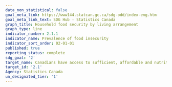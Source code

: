 ```yaml
---
data_non_statistical: false
goal_meta_link: https://www144.statcan.gc.ca/sdg-odd/index-eng.htm
goal_meta_link_text: SDG Hub - Statistics Canada
graph_title: Household food security by living arrangement
graph_type: line
indicator_number: 2.1.1
indicator_name: Prevalence of food insecurity
indicator_sort_order: 02-01-01
published: true
reporting_status: complete
sdg_goal: '2'
target_name: Canadians have access to sufficient, affordable and nutritious food
target_id: '2.1'
Agency: Statistics Canada
un_designated_tier: '1'
---
```

